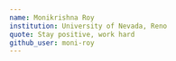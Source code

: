 ```yaml
---
name: Monikrishna Roy
institution: University of Nevada, Reno
quote: Stay positive, work hard
github_user: moni-roy
---
```

